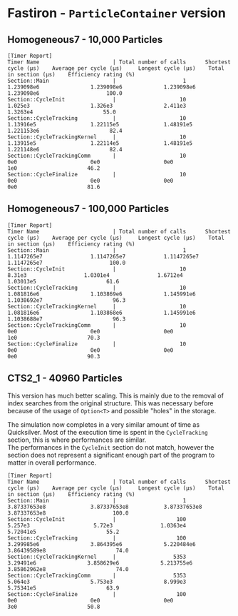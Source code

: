 # Fastiron - `ParticleContainer` version

## Homogeneous7 - 10,000 Particles

```
[Timer Report]
Timer Name                       | Total number of calls      Shortest cycle (µs)    Average per cycle (µs)     Longest cycle (µs)    Total in section (µs)    Efficiency rating (%)
Section::Main                    |                     1          1.239098e6                1.239098e6             1.239098e6               1.239098e6                     100.0
Section::CycleInit               |                    10             1.025e3                   1.326e3                2.411e3                 1.3263e4                      55.0
Section::CycleTracking           |                    10           1.13916e5                 1.22115e5              1.48191e5               1.221153e6                      82.4
Section::CycleTrackingKernel     |                    10           1.13915e5                 1.22114e5              1.48191e5               1.221148e6                      82.4
Section::CycleTrackingComm       |                    10                 0e0                       0e0                    0e0                      1e0                      46.2
Section::CycleFinalize           |                    10                 0e0                       0e0                    0e0                      0e0                      81.6
```

## Homogeneous7 - 100,000 Particles

```
[Timer Report]
Timer Name                       | Total number of calls      Shortest cycle (µs)    Average per cycle (µs)     Longest cycle (µs)    Total in section (µs)    Efficiency rating (%)
Section::Main                    |                     1         1.1147265e7               1.1147265e7            1.1147265e7              1.1147265e7                     100.0
Section::CycleInit               |                    10              8.31e3                  1.0301e4               1.6712e4                1.03013e5                      61.6
Section::CycleTracking           |                    10          1.081816e6                1.103869e6             1.145991e6              1.1038692e7                      96.3
Section::CycleTrackingKernel     |                    10          1.081816e6                1.103868e6             1.145991e6              1.1038688e7                      96.3
Section::CycleTrackingComm       |                    10                 0e0                       0e0                    0e0                      1e0                      70.3
Section::CycleFinalize           |                    10                 0e0                       0e0                    0e0                      0e0                      90.3
```

## CTS2_1 - 40960 Particles

This version has much better scaling. This is mainly due to the removal of index searches
from the original structure. This was necessary before because of the usage of `Option<T>`
and possible "holes" in the storage. 

The simulation now completes in a very similar amount of time as Quicksilver. Most of the 
execution time is spent in the `CycleTracking` section, this is where performances are
similar.\
The performances in the `CycleInit` section do not match, however the section does not
represent a significant enough part of the program to matter in overall performance.

```
[Timer Report]
Timer Name                       | Total number of calls      Shortest cycle (µs)    Average per cycle (µs)     Longest cycle (µs)    Total in section (µs)    Efficiency rating (%)
Section::Main                    |                     1        3.87337653e8              3.87337653e8           3.87337653e8             3.87337653e8                     100.0
Section::CycleInit               |                   100             5.257e3                    5.72e3               1.0363e4                5.72041e5                      55.2
Section::CycleTracking           |                   100          3.299985e6                3.864395e6             5.220484e6             3.86439589e8                      74.0
Section::CycleTrackingKernel     |                  5353           3.29491e6                3.858629e6             5.213755e6             3.85862962e8                      74.0
Section::CycleTrackingComm       |                  5353             5.064e3                   5.753e3                8.999e3                5.75341e5                      63.9
Section::CycleFinalize           |                   100                 0e0                       0e0                    0e0                      3e0                      50.8
```